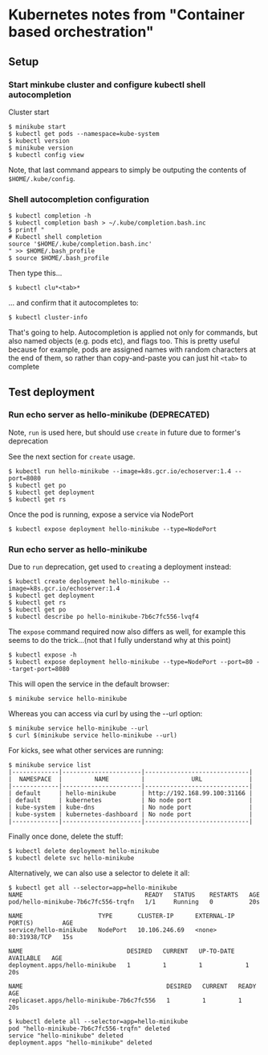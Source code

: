 # Kubernetes notes from "Container based orchestration"

## Setup

### Start minkube cluster and configure kubectl shell autocompletion
Cluster start
```
$ minikube start
$ kubectl get pods --namespace=kube-system
$ kubectl version
$ minikube version
$ kubectl config view
```
Note, that last command appears to simply be outputing the contents of `$HOME/.kube/config`.
### Shell autocompletion configuration
```
$ kubectl completion -h
$ kubectl completion bash > ~/.kube/completion.bash.inc
$ printf "
# Kubectl shell completion
source '$HOME/.kube/completion.bash.inc'
" >> $HOME/.bash_profile
$ source $HOME/.bash_profile
```
Then type this...
```
$ kubectl clu*<tab>*
```
... and confirm that it autocompletes to:
```
$ kubectl cluster-info
```
That's going to help. Autocompletion is applied not only for commands, but also named objects (e.g. pods etc), and flags too. This is pretty useful because for example, pods are assigned names with random characters at the end of them, so rather than copy-and-paste you can just hit `<tab>` to complete

## Test deployment

### Run echo server as hello-minikube (DEPRECATED)
Note, `run` is used here, but should use `create` in future due to former's deprecation

See the next section for `create` usage.
```
$ kubectl run hello-minikube --image=k8s.gcr.io/echoserver:1.4 --port=8080
$ kubectl get po
$ kubectl get deployment
$ kubectl get rs
```
Once the pod is running, expose a service via NodePort
```
$ kubectl expose deployment hello-minikube --type=NodePort
```
### Run echo server as hello-minikube

Due to `run` deprecation, get used to `creat`ing a deployment instead:
```
$ kubectl create deployment hello-minikube --image=k8s.gcr.io/echoserver:1.4
$ kubectl get deployment
$ kubectl get rs
$ kubectl get po
$ kubectl describe po hello-minikube-7b6c7fc556-lvqf4
```
The `expose` command required now also differs as well, for example this seems to do the trick...(not that I fully understand why at this point)
```
$ kubectl expose -h
$ kubectl expose deployment hello-minikube --type=NodePort --port=80 --target-port=8080
```

This will open the service in the default browser:
```
$ minikube service hello-minikube
```
Whereas you can access via curl by using the --url option:
```
$ minikube service hello-minikube --url
$ curl $(minikube service hello-minikube --url)
```
For kicks, see what other services are running:
```
$ minikube service list
|-------------|----------------------|-----------------------------|
|  NAMESPACE  |         NAME         |             URL             |
|-------------|----------------------|-----------------------------|
| default     | hello-minikube       | http://192.168.99.100:31166 |
| default     | kubernetes           | No node port                |
| kube-system | kube-dns             | No node port                |
| kube-system | kubernetes-dashboard | No node port                |
|-------------|----------------------|-----------------------------|
```
Finally once done, delete the stuff:
```
$ kubectl delete deployment hello-minikube
$ kubectl delete svc hello-minikube
```
Alternatively, we can also use a selector to delete it all:

```
$ kubectl get all --selector=app=hello-minikube
NAME                                  READY   STATUS    RESTARTS   AGE
pod/hello-minikube-7b6c7fc556-trqfn   1/1     Running   0          20s

NAME                     TYPE       CLUSTER-IP      EXTERNAL-IP   PORT(S)        AGE
service/hello-minikube   NodePort   10.106.246.69   <none>        80:31938/TCP   15s

NAME                             DESIRED   CURRENT   UP-TO-DATE   AVAILABLE   AGE
deployment.apps/hello-minikube   1         1         1            1           20s

NAME                                        DESIRED   CURRENT   READY   AGE
replicaset.apps/hello-minikube-7b6c7fc556   1         1         1       20s

$ kubectl delete all --selector=app=hello-minikube
pod "hello-minikube-7b6c7fc556-trqfn" deleted
service "hello-minikube" deleted
deployment.apps "hello-minikube" deleted


```

